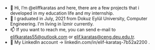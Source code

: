 - 👋 Hi, I’m @eliffkaratas and here, there are a few projects that i developed in my education life and my internship.
- 🌱 I graduated in July, 2021 from Dokuz Eylül University, Computer Engineering. I'm living in İzmir currently.
- 📫 If you want to reach me, you can send e-mail to elifkaratas55@outlook.com or elif.karatas@ceng.deu.edu.tr.
- 💎 My LinkedIn account -> linkedin.com/in/elif-karataş-7b52a2200 .
